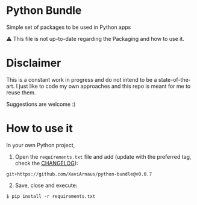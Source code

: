 # Python Bundle
Simple set of packages to be used in Python apps

:warning: This file is not up-to-date regarding the Packaging and how to use it.

# Disclaimer
This is a constant work in progress and do not intend to be a state-of-the-art. I just like to code my own approaches and this repo is meant for me to reuse them.

Suggestions are welcome :)

# How to use it
In your own Python project,
1. Open the `requirements.txt` file and add (update with the preferred tag, check the [CHANGELOG](CHANGELOG.md)):
```
git+https://github.com/XaviArnaus/python-bundle@v0.0.7
```
2. Save, close and execute:
```
$ pip install -r requirements.txt
```
